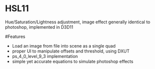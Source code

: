 # HSL11
Hue/Saturation/Lightness adjustment, image effect generally identical to photoshop, implemented in D3D11

#Features
* Load an image from file into scene as a single quad
* proper UI to manipulate offsets and threshold, using DXUT
* ps_4_0_level_9_3 implementation
* simple yet accurate equations to simulate photoshop effects